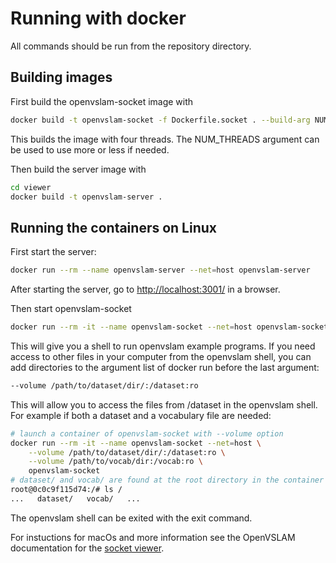 # Running with docker
All commands should be run from the repository directory.

## Building images
First build the openvslam-socket image with
```bash
docker build -t openvslam-socket -f Dockerfile.socket . --build-arg NUM_THREADS=4
```
This builds the image with four threads. The NUM_THREADS argument can be 
used to use more or less if needed.

Then build the server image with 
```bash
cd viewer
docker build -t openvslam-server .
```

## Running the containers on Linux
First start the server:
```bash
docker run --rm --name openvslam-server --net=host openvslam-server
```
After starting the server, go to [http://localhost:3001/](http://localhost:3001/)
in a browser.

Then start openvslam-socket
```bash
docker run --rm -it --name openvslam-socket --net=host openvslam-socket
```
This will give you a shell to run openvslam example programs.
If you need access to other files in your computer from the openvslam shell,
you can add directories to the argument list of docker run before the last argument:
```bash
--volume /path/to/dataset/dir/:/dataset:ro
```
This will allow you to access the files from /dataset in the openvslam shell.
For example if both a dataset and a vocabulary file are needed:
```bash
# launch a container of openvslam-socket with --volume option
docker run --rm -it --name openvslam-socket --net=host \
    --volume /path/to/dataset/dir/:/dataset:ro \
    --volume /path/to/vocab/dir:/vocab:ro \
    openvslam-socket
# dataset/ and vocab/ are found at the root directory in the container
root@0c0c9f115d74:/# ls /
...   dataset/   vocab/   ...
```
The openvslam shell can be exited with the exit command.

For instuctions for macOs and more information see the OpenVSLAM 
documentation for the
[socket viewer](https://openvslam.readthedocs.io/en/master/docker.html#instructions-for-socketviewer).
